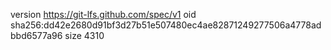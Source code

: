 version https://git-lfs.github.com/spec/v1
oid sha256:dd42e2680d91bf3d27b51e507480ec4ae82871249277506a4778adbbd6577a96
size 4310
